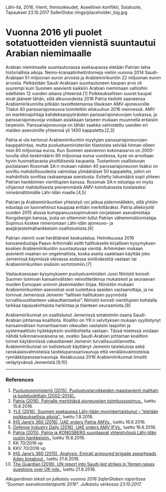 Lähi-itä, 2016, Vienti, Ihmisoikeudet, Aseellinen konflikti, Sotatuote, Tapaukset
23.10.2017
SaferGlobe
/imgs/placeholder_big.jpg


# Vuonna 2016 yli puolet sotatuotteiden viennistä suuntautui Arabian niemimaalle

Arabian niemimaalle suuntautuvassa asekaupassa eletään Patrian takia historiallisia aikoja. Nemo-kranaatinheitintorneja vietiin vuonna 2014 Saudi-Arabiaan 51 miljoonan euron arvosta ja Arabiemiirikuntiin 22 miljoonan euron arvosta. Pelkästään Saudi-Arabiaan suuntautuneen kaupan arvo oli suurempi kuin Suomen asevienti kaikkiin Arabian niemimaan valtioihin edellisten 12 vuoden aikana yhteensä.[1] Poikkeuksellisen suuret kaupat eivät jääneet tähän, sillä alkuvuodesta 2016 Patria tiedotti saaneensa Arabiemiirikunnilta pitkään tavoittelemansa tilauksen AMV-ajoneuvoille. Tilatut 40 panssariajoneuvoa toimitettiin elokuuhun 2016 mennessä. AMV on markkinajohtaja kahdeksanpyöräisten panssariajoneuvojen luokassa, ja panssariajoneuvoja voidaan asiakkaan tarpeen mukaan muunnella erilaisiin tarpeisiin. Panssariajoneuvoja on tähän saakka valmistettu useiden eri maiden asevoimille yhteensä yli 1400 kappaletta.[2,3]

Patria ei ole kertonut Arabiemiirikuntiin myytyjen panssariajoneuvojen kauppahintaa, mutta puolustusministeriön tilastoista selviää hinnan olleen noin 60 miljoonaa euroa. Kun Suomen aseviennin kokonaisarvo on 2000-luvulla ollut keskimäärin 90 miljoonaa euroa vuodessa, kyse on arvoltaan hyvin huomattavasta yksittäisestä kaupasta. Tuotantoon osallistuvan puolalaisen Rosomak SA:n mukaan näiden 40 panssariajoneuvon lisäksi on sovittu mahdollisuudesta valmistaa ylimääräiset 50 kappaletta, joihin on mahdollista sovittaa raskaampaa aseistusta. Esitetty lukumäärä sopii yhteen Patrian hankkimien vientilupien kanssa. Rosomak SA:n edustaja on myös vihjannut mahdollisesta pienemmästä AMV-toimituksesta toistaiseksi nimeämättömälle Lähi-Idän maalle.[4,5]

Patrian ja Arabiemiirikuntien yhteistyö voi jatkua pidemmällekin, sillä yhtiön edustaja on luonnehtinut kauppaa erittäin merkittäväksi. Patria allekirjoitti vuoden 2015 alussa kumppanuussopimuksen norjalaisen asevalmistaja Kongsbergin kanssa, josta on sittemmin tullut Patrian vähemmistöomistaja. Sopimus koskee nimenomaan Lähi-idän ajoneuvo- ja asejärjestelmähankkeisiin osallistumista.[6]

Patrian viennit ovat herättäneet keskustelua. Helmikuussa 2016 kansanedustaja Paavo Arhinmäki esitti hallitukselle kirjallisen kysymyksen koskien Arabiemiirikuntiin suuntautuvaa vientiä. Arhinmäen mukaan asevienti maahan on ongelmallista, koska aseita saatetaan käyttää joko Jemenissä käynnissä olevassa sodassa siviiliväestöä vastaan tai Arabiemiirikuntien sisäisiin sortotoimiin.[7]

Vastauksessaan kysymykseen puolustusministeri Jussi Niinistö korosti Suomen toimivan kansainvälisten velvoitteidensa mukaisesti ja seuraavan muiden Euroopan unionin jäsenmaiden linjaa. Niinistön mukaan Arabiemiirikuntien asevoimat ovat luotettava aseiden vastaanottaja, ja ne toimivat Jemenissä Jemenin ”laillisen hallituksen pyynnöstä turvallisuustilanteen vakauttamiseksi”. Niinistö korosti vientilupien kohdalla tarkkaa tapauskohtaista harkintaa ja tilanteen seuraamista.[8]

Arabiemiirikunnat on osallistunut Jemenissä sotatoimiin osana Saudi-Arabian johtamaa koalitiota. Koalitio on YK:n selvityksen mukaan syyllistynyt kansainvälisen humanitaarisen oikeuden vastaisiin laajoihin ja systemaattisiin hyökkäyksiin siviilikohteita vastaan. Tässä mielessä voidaan nähdä tulkinnanvaraisena se, ovatko Saudi-Arabian johtaman koalition toimet käytännössä vakauttaneet Jemenin turvallisuustilannetta. Arabiemiirikunnat on todistetusti käyttänyt Jemenin taisteluissa sekä ranskalaisvalmisteisia taistelupanssarivaunuja että venäläisvalmisteisia rynnäkköpanssarivaunuja. Kesäkuussa 2016 Arabiemiirikunnat ilmoitti vetäytyvänsä Jemenistä.[9,10]

***

### References

1. [Puolustusministeriö (2015), Puolustustarvikkeiden maastavienti maittain ja tuoteluokittain (2002–2014).](http://www.defmin.fi/index.phtml?s=148),
2. [Patria (2016), Patrialle merkittävä ajoneuvojen toimitussopimus.](http://patria.fi/fi/media/tiedotteet/patrialle-merkittava-ajoneuvojen-toimitussopimus), luettu 15.6.2016.
3. [YLE (2016), Suomen asekauppa Lähi-itään moninkertaistunut – ”eletään poikkeuksellisia aikoja”.](http://yle.fi/uutiset/suomen_asekauppa_lahi-itaan_moninkertaistunut__eletaan_poikkeuksellisia_aikoja/9046074), luettu 1.8.2016.
4. [IHS Jane’s 360 (2016), UAE orders Patria AMVs.](http://www.janes.com/article/57535/uae-orders-patria-amvs), luettu 16.6.2016.
5. [Defense Industry Daily (2016), UAE orders AMV IFVs.](http://www.defenseindustrydaily.com/uae-orders-amv-ifvs-04698/), luettu 16.6.2016.
6. [Patria (2015), Patria ja KONGSBERG suuntaavat yhteistyössä Lähi-Idän uusiin hankkeisiin.](http://patria.fi/fi/media/tiedotteet/patria-ja-kongsberg-suuntaavat-yhteistyossa-lahi-idan-uusiin-hankkeisiin), luettu 15.6.2016.
7. KK 70/2016 vp
8. KKV 70/2016 vp
9. [IHS Jane’s 360 (2015), Analysis: Emirati armoured brigade spearheads Aden breakout.](http://www.janes.com/article/53503/analysis-emirati-armoured-brigade-spearheads-aden-breakout), luettu 21.6.2016.
10. [The Guardian (2016), UN report into Saudi-led strikes in Yemen raises questions over UK role.](https://www.theguardian.com/world/2016/jan/27/un-report-into-saudi-led-strikes-in-yemen-raises-questions-over-uk-role), luettu 21.6.2016.

*Alkuperäinen teksti on julkaistu vuonna 2016 SaferGloben raportissa "Suomen asevalvontaraportti 2016".
Julkaistu verkossa 23.10.2017.*